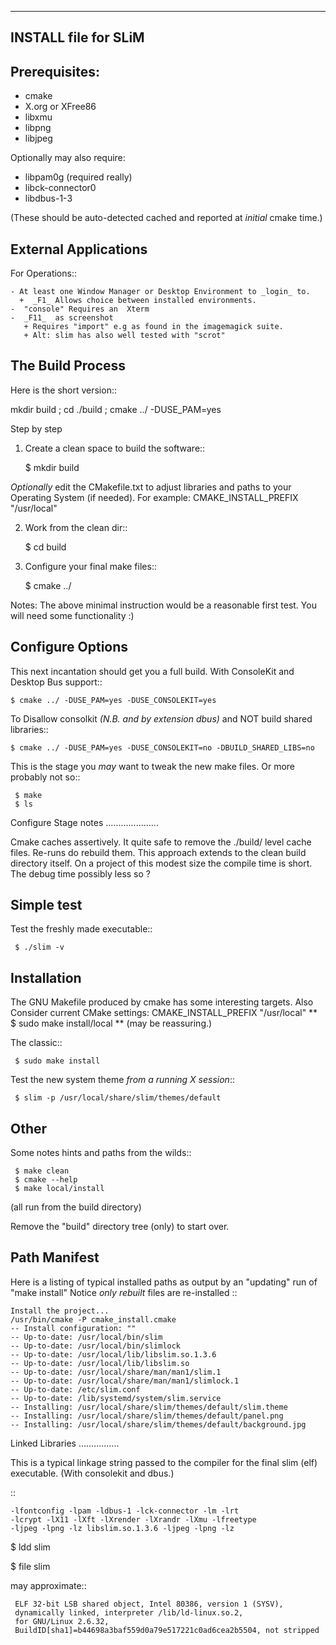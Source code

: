 ---------------------------
   INSTALL file for SLiM 
---------------------------

Prerequisites:
--------------
   - cmake
   - X.org or XFree86
   - libxmu
   - libpng
   - libjpeg
   
   Optionally may also require:
   
   - libpam0g  (required really)
   - libck-connector0
   - libdbus-1-3

   (These should be auto-detected cached and reported at _initial_ cmake time.)

External Applications
----------------------

For Operations::
  
    - At least one Window Manager or Desktop Environment to _login_ to.
      +  _F1_ Allows choice between installed environments.
    -  "console" Requires an  Xterm
    -  _F11_  as screenshot
       + Requires "import" e.g as found in the imagemagick suite.
       + Alt: slim has also well tested with "scrot"


The Build Process
-----------------

Here is the short version::

  mkdir build ; 
  cd ./build ; 
  cmake ../  -DUSE_PAM=yes 

Step by step

1. Create a clean space to build the software::

    $ mkdir build
  
*Optionally* edit the CMakefile.txt
to adjust libraries and paths to your Operating System (if needed).
For example:  CMAKE_INSTALL_PREFIX "/usr/local"

2. Work from the clean dir::

     $ cd build

3. Configure your final make files::

     $ cmake ../

Notes:
The above minimal instruction would be a reasonable first test.
You will need some functionality :)

Configure Options
-----------------
This next incantation should get you a full build.
With ConsoleKit and Desktop Bus support::
  
    $ cmake ../ -DUSE_PAM=yes -DUSE_CONSOLEKIT=yes   

To Disallow consolkit  *(N.B. and by extension dbus)*
and NOT build shared libraries::

    $ cmake ../ -DUSE_PAM=yes -DUSE_CONSOLEKIT=no -DBUILD_SHARED_LIBS=no
    
This is the stage you _may_ want to tweak the new make files.
Or more probably not so::
  
     $ make
     $ ls

Configure Stage notes
.....................

Cmake caches assertively.
It quite safe to remove the ./build/ level cache files.
Re-runs do rebuild them.
This approach extends to the clean build directory itself.
On a project of this modest size the compile time is short.
The debug time possibly less so ? 


Simple test
-----------

 Test the freshly made executable::
   
     $ ./slim -v

	
Installation
------------
 
The GNU Makefile produced by cmake has some interesting targets.
Also Consider current CMake settings:  CMAKE_INSTALL_PREFIX "/usr/local"
** $ sudo make install/local  **  (may be reassuring.)

The classic::
  
     $ sudo make install

Test the new system theme *from a running X session*::

     $ slim -p /usr/local/share/slim/themes/default
  

Other
-----
Some notes hints and paths from the wilds::

     $ make clean 
     $ cmake --help
     $ make local/install
	 
(all run from the build directory) 
 
Remove the "build" directory tree (only) to start over.

Path Manifest
-------------

Here is a listing of typical installed paths
as output by an "updating" run of "make install" 
Notice *only rebuilt* files are re-installed ::
   
    Install the project...
    /usr/bin/cmake -P cmake_install.cmake
    -- Install configuration: ""
    -- Up-to-date: /usr/local/bin/slim
    -- Up-to-date: /usr/local/bin/slimlock
    -- Up-to-date: /usr/local/lib/libslim.so.1.3.6
    -- Up-to-date: /usr/local/lib/libslim.so
    -- Up-to-date: /usr/local/share/man/man1/slim.1
    -- Up-to-date: /usr/local/share/man/man1/slimlock.1
    -- Up-to-date: /etc/slim.conf
    -- Up-to-date: /lib/systemd/system/slim.service
    -- Installing: /usr/local/share/slim/themes/default/slim.theme
    -- Installing: /usr/local/share/slim/themes/default/panel.png
    -- Installing: /usr/local/share/slim/themes/default/background.jpg


Linked Libraries
................

 This is a typical linkage string passed to the compiler
 for the final slim (elf) executable.
 (With consolekit and dbus.)

::

    -lfontconfig -lpam -ldbus-1 -lck-connector -lm -lrt 
    -lcrypt -lX11 -lXft -lXrender -lXrandr -lXmu -lfreetype 
    -ljpeg -lpng -lz libslim.so.1.3.6 -ljpeg -lpng -lz


$ ldd slim

$ file slim

 may approximate::

     ELF 32-bit LSB shared object, Intel 80386, version 1 (SYSV),
     dynamically linked, interpreter /lib/ld-linux.so.2,
     for GNU/Linux 2.6.32,
     BuildID[sha1]=b44698a3baf559d0a79e517221c0ad6cea2b5504, not stripped

     
